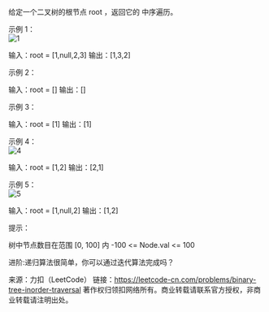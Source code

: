 给定一个二叉树的根节点 root ，返回它的 中序遍历。

示例 1：  
![1](https://assets.leetcode.com/uploads/2020/09/15/inorder_1.jpg)

输入：root = [1,null,2,3]
输出：[1,3,2]  

示例 2：  

输入：root = []
输出：[] 
 
示例 3：

输入：root = [1]
输出：[1]  

示例 4：  
![4](https://assets.leetcode.com/uploads/2020/09/15/inorder_5.jpg)

输入：root = [1,2]
输出：[2,1]  

示例 5：  
![5](https://assets.leetcode.com/uploads/2020/09/15/inorder_4.jpg)

输入：root = [1,null,2]
输出：[1,2]

提示：

树中节点数目在范围 [0, 100] 内
-100 <= Node.val <= 100


进阶:递归算法很简单，你可以通过迭代算法完成吗？

来源：力扣（LeetCode）
链接：https://leetcode-cn.com/problems/binary-tree-inorder-traversal
著作权归领扣网络所有。商业转载请联系官方授权，非商业转载请注明出处。